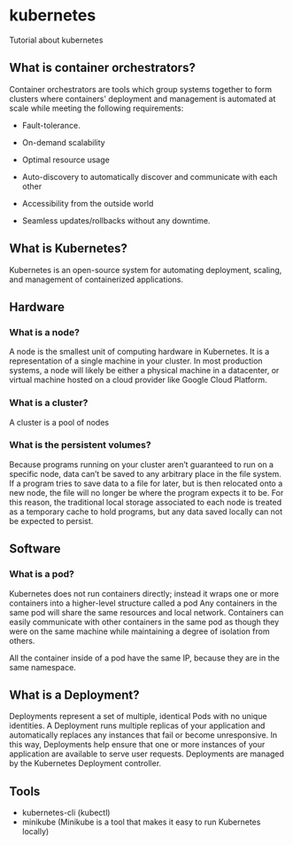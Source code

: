 # kubernetes
Tutorial about kubernetes

## What is container orchestrators?

Container orchestrators are tools which group systems together to form clusters where containers' deployment and management is automated at scale while meeting the following requirements:

- Fault-tolerance.

- On-demand scalability

- Optimal resource usage

- Auto-discovery to automatically discover and communicate with each other

- Accessibility from the outside world

- Seamless updates/rollbacks without any downtime.

## What is Kubernetes?

Kubernetes is an open-source system for automating deployment, scaling, and management of containerized applications.

## Hardware

### What is a node?

A node is the smallest unit of computing hardware in Kubernetes. It is a representation of a single machine in your cluster. In most production systems, a node will likely be either a physical machine in a datacenter, or virtual machine hosted on a cloud provider like Google Cloud Platform.

### What is a cluster?

A cluster is a pool of nodes

### What is the persistent volumes?

Because programs running on your cluster aren’t guaranteed to run on a specific node, data can’t be saved to any arbitrary place in the file system. If a program tries to save data to a file for later, but is then relocated onto a new node, the file will no longer be where the program expects it to be. For this reason, the traditional local storage associated to each node is treated as a temporary cache to hold programs, but any data saved locally can not be expected to persist.

## Software

### What is a pod?

Kubernetes does not run containers directly; instead it wraps one or more containers into a higher-level structure called a pod
Any containers in the same pod will share the same resources and local network. Containers can easily communicate with other containers in the same pod as though they were on the same machine while maintaining a degree of isolation from others.

All the container inside of a pod have the same IP, because they are in the same namespace.

## What is a Deployment?

Deployments represent a set of multiple, identical Pods with no unique identities. A Deployment runs multiple replicas of your application and automatically replaces any instances that fail or become unresponsive. In this way, Deployments help ensure that one or more instances of your application are available to serve user requests. Deployments are managed by the Kubernetes Deployment controller.

## Tools

- kubernetes-cli (kubectl) 
- minikube (Minikube is a tool that makes it easy to run Kubernetes locally)

